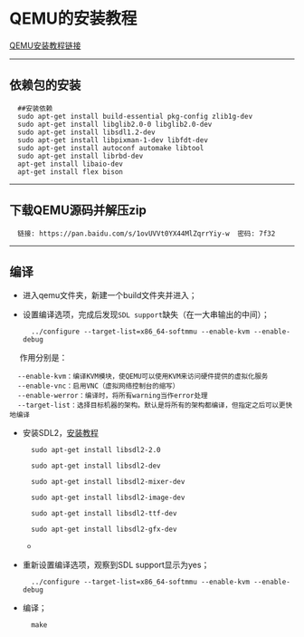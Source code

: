 # QEMU的安装教程

[QEMU安装教程链接](https://www.jianshu.com/p/413895d9b8cf)

------------

## 依赖包的安装

```
  ##安装依赖
  sudo apt-get install build-essential pkg-config zlib1g-dev
  sudo apt-get install libglib2.0-0 libglib2.0-dev
  sudo apt-get install libsdl1.2-dev
  sudo apt-get install libpixman-1-dev libfdt-dev
  sudo apt-get install autoconf automake libtool
  sudo apt-get install librbd-dev
  apt-get install libaio-dev
  apt-get install flex bison
```

--------------

## 下载QEMU源码并解压zip

```
  链接: https://pan.baidu.com/s/1ovUVVt0YX44MlZqrrYiy-w  密码: 7f32
```

--------------

## 编译

- 进入qemu文件夹，新建一个build文件夹并进入；

- 设置编译选项，完成后发现`SDL support`缺失（在一大串输出的中间）；

  ```
    ../configure --target-list=x86_64-softmmu --enable-kvm --enable-debug
  ```

&emsp; 作用分别是：

```
  --enable-kvm：编译KVM模块，使QEMU可以使用KVM来访问硬件提供的虚拟化服务
  --enable-vnc：启用VNC（虚拟网络控制台的缩写）
  --enable-werror：编译时，将所有warning当作error处理
  --target-list：选择目标机器的架构。默认是将所有的架构都编译，但指定之后可以更快地编译
```


- 安装SDL2，[安装教程](https://www.jianshu.com/p/17ff0f40ec08)

  ```
    sudo apt-get install libsdl2-2.0

    sudo apt-get install libsdl2-dev

    sudo apt-get install libsdl2-mixer-dev

    sudo apt-get install libsdl2-image-dev

    sudo apt-get install libsdl2-ttf-dev

    sudo apt-get install libsdl2-gfx-dev

  ```
  -
- 重新设置编译选项，观察到SDL support显示为yes；

  ```
    ../configure --target-list=x86_64-softmmu --enable-kvm --enable-debug
  ```
  
- 编译；
  ```
    make
  ```
 
